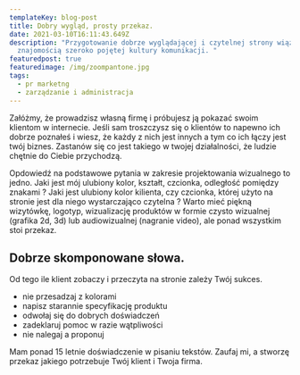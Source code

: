 ```yaml
---
templateKey: blog-post
title: Dobry wygląd, prosty przekaz.
date: 2021-03-10T16:11:43.649Z
description: "Przygotowanie dobrze wyglądającej i czytelnej strony wiąże się ze
  znajomością szeroko pojętej kultury komunikacji. "
featuredpost: true
featuredimage: /img/zoompantone.jpg
tags:
  - pr marketng
  - zarządzanie i administracja
---
```

Załóżmy, że prowadzisz własną firmę i próbujesz ją pokazać swoim klientom w internecie. Jeśli sam troszczysz się o klientów to napewno ich dobrze poznałeś i wiesz, że każdy z nich jest innych a tym co ich łączy jest twój biznes. Zastanów się co jest takiego w twojej działalności, że ludzie chętnie do Ciebie przychodzą.

Opdowiedź na podstawowe pytania w zakresie projektowania wizualnego to jedno. Jaki jest mój ulubiony kolor, kształt, czcionka, odległość pomiędzy znakami ? Jaki jest ulubiony kolor kilienta, czy czcionka, której użyto na stronie jest dla niego wystarczająco czytelna ? Warto mieć piękną wizytówkę, logotyp, wizualizację produktów w formie czysto wizualnej (grafika 2d, 3d) lub audiowizualnej (nagranie video), ale ponad wszystkim stoi przekaz.

## Dobrze skomponowane słowa.

Od tego ile klient zobaczy i przeczyta na stronie zależy Twój sukces.

* nie przesadzaj z kolorami
* napisz starannie specyfikację produktu
* odwołaj się do dobrych doświadczeń
* zadeklaruj pomoc w razie wątpliwości
* nie nalegaj a proponuj

Mam ponad 15 letnie doświadczenie w pisaniu tekstów. Zaufaj mi, a stworzę przekaz jakiego potrzebuje Twój klient i Twoja firma.